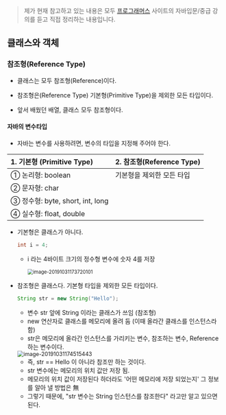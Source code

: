 > 제가 현재 참고하고 있는 내용은 모두 [프로그래머스]( https://programmers.co.kr/learn ) 사이트의 자바입문/중급 강의를 듣고 직접 정리하는 내용입니다. 



## 클래스와 객체

### 참조형(Reference Type)

- 클래스는 모두 참조형(Reference)이다.

- 참조형은(Reference Type) 기본형(Primitive Type)을 제외한 모든 타입이다.

- 앞서 배웠던 배열, 클래스 모두 참조형이다. 

  

#### 자바의 변수타입

- 자바는 변수를 사용하려면, 변수의 타입을 지정해 주어야 한다.

| 1. 기본형 (Primitive Type)       | 2. 참조형(Reference Type) |
| :------------------------------- | :------------------------ |
| ① 논리형: boolean                | 기본형을 제외한 모든 타입 |
| ② 문자형: char                   |                           |
| ③ 정수형: byte, short, int, long |                           |
| ④ 실수형: float, double          |                           |

- 기본형은 클래스가 아니다.

  ```java
  int i = 4;  
  ```

  - i 라는 4바이트 크기의 정수형 변수에 숫자 4를 저장

    <img src="https://user-images.githubusercontent.com/14012780/67932671-aa153d00-fc07-11e9-845e-89169da2071f.png" alt="image-20191031173720101" style="zoom:80%;" />

- 참조형은 클래스다. 기본형 타입을 제외한 모든 타입이다.

  ```java
  String str = new String("Hello");
  ```

  - 변수 str 앞에 String 이라는 클래스가 쓰임 (참조형)
  - new 연산자로 클래스를 메모리에 올려 둠 (이때 올라간 클래스를 인스턴스라 함)
  - str은 메모리에 올라간 인스턴스를 가리키는 변수, 참조하는 변수, Reference하는 변수이다.

  <img src="https://user-images.githubusercontent.com/14012780/67932466-50147780-fc07-11e9-8627-7f4a89f4b0a8.png" alt="image-20191031174515443" style="zoom:90%;" />

  - 즉, str == Hello 이 아니라 참조만 하는 것이다.
  - str 변수에는 메모리의 위치 값만 저장 됨.
  - 메모리의 위치 값이 저장된다 하더라도 '어떤 메모리에 저장 되었는지' 그 정보를 알아 낼 방법은 無
  - 그렇기 때문에, "str 변수는 String 인스턴스를 참조한다" 라고만 알고 있으면 된다.
